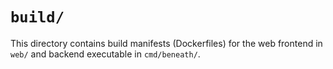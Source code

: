 # `build/`

This directory contains build manifests (Dockerfiles) for the web frontend in `web/` and backend executable in `cmd/beneath/`.
